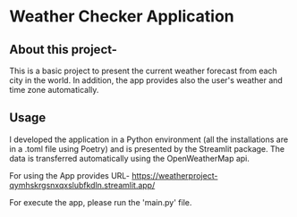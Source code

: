 # Weather Checker Application
## About this project-
This is a basic project to present the current weather forecast from each city in the world.
In addition, the app provides also the user's weather and time zone automatically. 

## Usage 
I developed the application in a Python environment (all the installations are in a .toml file using Poetry) and is presented 
by the Streamlit package.
The data is transferred automatically using the OpenWeatherMap api.

For using the App provides URL-
https://weatherproject-qymhskrgsnxqxslubfkdln.streamlit.app/

For execute the app, please run the 'main.py' file.



